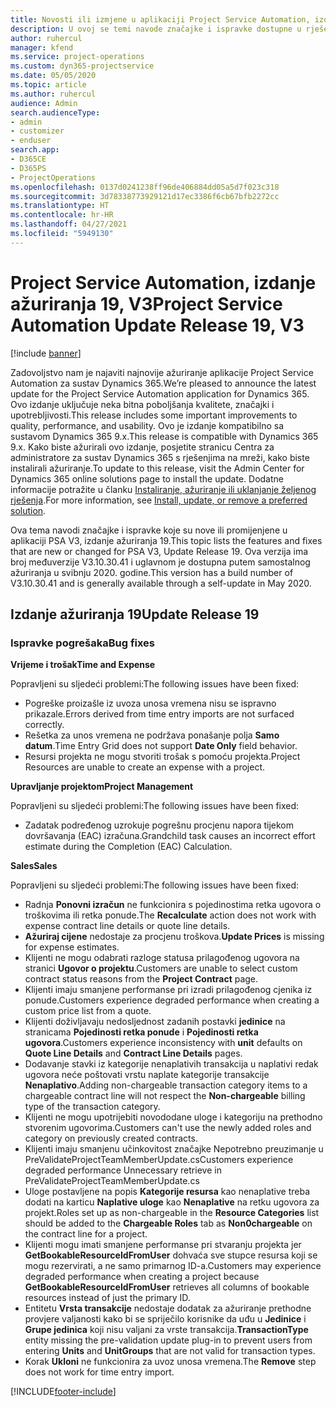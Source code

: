 ```yaml
---
title: Novosti ili izmjene u aplikaciji Project Service Automation, izdanje ažuriranja 19, V3
description: U ovoj se temi navode značajke i ispravke dostupne u rješenju Project Service Automation, izdanje ažuriranja 19, V3.
author: ruhercul
manager: kfend
ms.service: project-operations
ms.custom: dyn365-projectservice
ms.date: 05/05/2020
ms.topic: article
ms.author: ruhercul
audience: Admin
search.audienceType:
- admin
- customizer
- enduser
search.app:
- D365CE
- D365PS
- ProjectOperations
ms.openlocfilehash: 0137d0241238ff96de406884dd05a5d7f023c318
ms.sourcegitcommit: 3d78338773929121d17ec3386f6cb67bfb2272cc
ms.translationtype: HT
ms.contentlocale: hr-HR
ms.lasthandoff: 04/27/2021
ms.locfileid: "5949130"
---
```

# <a name="project-service-automation-update-release-19-v3"></a><span data-ttu-id="bbbc3-103">Project Service Automation, izdanje ažuriranja 19, V3</span><span class="sxs-lookup"><span data-stu-id="bbbc3-103">Project Service Automation Update Release 19, V3</span></span>

[!include [banner](../includes/psa-now-project-operations.md)]

<span data-ttu-id="bbbc3-104">Zadovoljstvo nam je najaviti najnovije ažuriranje aplikacije Project Service Automation za sustav Dynamics 365.</span><span class="sxs-lookup"><span data-stu-id="bbbc3-104">We’re pleased to announce the latest update for the Project Service Automation application for Dynamics 365.</span></span> <span data-ttu-id="bbbc3-105">Ovo izdanje uključuje neka bitna poboljšanja kvalitete, značajki i upotrebljivosti.</span><span class="sxs-lookup"><span data-stu-id="bbbc3-105">This release includes some important improvements to quality, performance, and usability.</span></span> <span data-ttu-id="bbbc3-106">Ovo je izdanje kompatibilno sa sustavom Dynamics 365 9.x.</span><span class="sxs-lookup"><span data-stu-id="bbbc3-106">This release is compatible with Dynamics 365 9.x.</span></span> <span data-ttu-id="bbbc3-107">Kako biste ažurirali ovo izdanje, posjetite stranicu Centra za administratore za sustav Dynamics 365 s rješenjima na mreži, kako biste instalirali ažuriranje.</span><span class="sxs-lookup"><span data-stu-id="bbbc3-107">To update to this release, visit the Admin Center for Dynamics 365 online solutions page to install the update.</span></span> <span data-ttu-id="bbbc3-108">Dodatne informacije potražite u članku [Instaliranje, ažuriranje ili uklanjanje željenog rješenja](/power-platform/admin/install-remove-preferred-solution).</span><span class="sxs-lookup"><span data-stu-id="bbbc3-108">For more information, see [Install, update, or remove a preferred solution](/power-platform/admin/install-remove-preferred-solution).</span></span>

<span data-ttu-id="bbbc3-109">Ova tema navodi značajke i ispravke koje su nove ili promijenjene u aplikaciji PSA V3, izdanje ažuriranja 19.</span><span class="sxs-lookup"><span data-stu-id="bbbc3-109">This topic lists the features and fixes that are new or changed for PSA V3, Update Release 19.</span></span> <span data-ttu-id="bbbc3-110">Ova verzija ima broj međuverzije V3.10.30.41 i uglavnom je dostupna putem samostalnog ažuriranja u svibnju 2020. godine.</span><span class="sxs-lookup"><span data-stu-id="bbbc3-110">This version has a build number of V3.10.30.41 and is generally available through a self-update in May 2020.</span></span>

## <a name="update-release-19"></a><span data-ttu-id="bbbc3-111">Izdanje ažuriranja 19</span><span class="sxs-lookup"><span data-stu-id="bbbc3-111">Update Release 19</span></span>

### <a name="bug-fixes"></a><span data-ttu-id="bbbc3-112">Ispravke pogrešaka</span><span class="sxs-lookup"><span data-stu-id="bbbc3-112">Bug fixes</span></span>

<span data-ttu-id="bbbc3-113">**Vrijeme i trošak**</span><span class="sxs-lookup"><span data-stu-id="bbbc3-113">**Time and Expense**</span></span>

<span data-ttu-id="bbbc3-114">Popravljeni su sljedeći problemi:</span><span class="sxs-lookup"><span data-stu-id="bbbc3-114">The following issues have been fixed:</span></span> 

- <span data-ttu-id="bbbc3-115">Pogreške proizašle iz uvoza unosa vremena nisu se ispravno prikazale.</span><span class="sxs-lookup"><span data-stu-id="bbbc3-115">Errors derived from time entry imports are not surfaced correctly.</span></span>
- <span data-ttu-id="bbbc3-116">Rešetka za unos vremena ne podržava ponašanje polja **Samo datum**.</span><span class="sxs-lookup"><span data-stu-id="bbbc3-116">Time Entry Grid does not support **Date Only** field behavior.</span></span>
- <span data-ttu-id="bbbc3-117">Resursi projekta ne mogu stvoriti trošak s pomoću projekta.</span><span class="sxs-lookup"><span data-stu-id="bbbc3-117">Project Resources are unable to create an expense with a project.</span></span>

<span data-ttu-id="bbbc3-118">**Upravljanje projektom**</span><span class="sxs-lookup"><span data-stu-id="bbbc3-118">**Project Management**</span></span>

<span data-ttu-id="bbbc3-119">Popravljeni su sljedeći problemi:</span><span class="sxs-lookup"><span data-stu-id="bbbc3-119">The following issues have been fixed:</span></span> 

-  <span data-ttu-id="bbbc3-120">Zadatak podređenog uzrokuje pogrešnu procjenu napora tijekom dovršavanja (EAC) izračuna.</span><span class="sxs-lookup"><span data-stu-id="bbbc3-120">Grandchild task causes an incorrect effort estimate during the Completion (EAC) Calculation.</span></span>

<span data-ttu-id="bbbc3-121">**Sales**</span><span class="sxs-lookup"><span data-stu-id="bbbc3-121">**Sales**</span></span>

<span data-ttu-id="bbbc3-122">Popravljeni su sljedeći problemi:</span><span class="sxs-lookup"><span data-stu-id="bbbc3-122">The following issues have been fixed:</span></span> 

- <span data-ttu-id="bbbc3-123">Radnja **Ponovni izračun** ne funkcionira s pojedinostima retka ugovora o troškovima ili retka ponude.</span><span class="sxs-lookup"><span data-stu-id="bbbc3-123">The **Recalculate** action does not work with expense contract line details or quote line details.</span></span>
- <span data-ttu-id="bbbc3-124">**Ažuriraj cijene** nedostaje za procjenu troškova.</span><span class="sxs-lookup"><span data-stu-id="bbbc3-124">**Update Prices** is missing for expense estimates.</span></span>
-  <span data-ttu-id="bbbc3-125">Klijenti ne mogu odabrati razloge statusa prilagođenog ugovora na stranici **Ugovor o projektu**.</span><span class="sxs-lookup"><span data-stu-id="bbbc3-125">Customers are unable to select custom contract status reasons from the **Project Contract** page.</span></span>
- <span data-ttu-id="bbbc3-126">Klijenti imaju smanjene performanse pri izradi prilagođenog cjenika iz ponude.</span><span class="sxs-lookup"><span data-stu-id="bbbc3-126">Customers experience degraded performance when creating a custom price list from a quote.</span></span>
- <span data-ttu-id="bbbc3-127">Klijenti doživljavaju nedosljednost zadanih postavki **jedinice** na stranicama **Pojedinosti retka ponude** i **Pojedinosti retka ugovora**.</span><span class="sxs-lookup"><span data-stu-id="bbbc3-127">Customers experience inconsistency with **unit** defaults on **Quote Line Details** and **Contract Line Details** pages.</span></span>
- <span data-ttu-id="bbbc3-128">Dodavanje stavki iz kategorije nenaplativih transakcija u naplativi redak ugovora neće poštovati vrstu naplate kategorije transakcije **Nenaplativo**.</span><span class="sxs-lookup"><span data-stu-id="bbbc3-128">Adding non-chargeable transaction category items to a chargeable contract line will not respect the **Non-chargeable** billing type of the transaction category.</span></span>
- <span data-ttu-id="bbbc3-129">Klijenti ne mogu upotrijebiti novododane uloge i kategoriju na prethodno stvorenim ugovorima.</span><span class="sxs-lookup"><span data-stu-id="bbbc3-129">Customers can't use the newly added roles and category on previously created contracts.</span></span>
- <span data-ttu-id="bbbc3-130">Klijenti imaju smanjenu učinkovitost značajke Nepotrebno preuzimanje u PreValidateProjectTeamMemberUpdate.cs</span><span class="sxs-lookup"><span data-stu-id="bbbc3-130">Customers experience degraded performance Unnecessary retrieve in PreValidateProjectTeamMemberUpdate.cs</span></span>
- <span data-ttu-id="bbbc3-131">Uloge postavljene na popis **Kategorije resursa** kao nenaplative treba dodati na karticu **Naplative uloge** kao **Nenaplative** na retku ugovora za projekt.</span><span class="sxs-lookup"><span data-stu-id="bbbc3-131">Roles set up as non-chargeable in the **Resource Categories** list should be added to the **Chargeable Roles** tab as **Non0chargeable** on the contract line for a project.</span></span>
- <span data-ttu-id="bbbc3-132">Klijenti mogu imati smanjene performanse pri stvaranju projekta jer **GetBookableResourceIdFromUser** dohvaća sve stupce resursa koji se mogu rezervirati, a ne samo primarnog ID-a.</span><span class="sxs-lookup"><span data-stu-id="bbbc3-132">Customers may experience degraded performance when creating a project because **GetBookableResourceIdFromUser** retrieves all columns of bookable resources instead of just the primary ID.</span></span>
- <span data-ttu-id="bbbc3-133">Entitetu **Vrsta transakcije** nedostaje dodatak za ažuriranje prethodne provjere valjanosti kako bi se spriječilo korisnike da uđu u **Jedinice** i **Grupe jedinica** koji nisu valjani za vrste transakcija.</span><span class="sxs-lookup"><span data-stu-id="bbbc3-133">**TransactionType** entity missing the pre-validation update plug-in to prevent users from entering **Units** and **UnitGroups** that are not valid for transaction types.</span></span>
- <span data-ttu-id="bbbc3-134">Korak **Ukloni** ne funkcionira za uvoz unosa vremena.</span><span class="sxs-lookup"><span data-stu-id="bbbc3-134">The **Remove** step does not work for time entry import.</span></span>


[!INCLUDE[footer-include](../includes/footer-banner.md)]